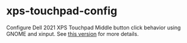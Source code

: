# xps-touchpad-config
Configure Dell 2021 XPS Touchpad Middle button click behavior using GNOME and xinput.
See [this version](https://github.com/zetaomegagon/bashrc_stuff/blob/master/bin/touchpad-button-config) for more details.
